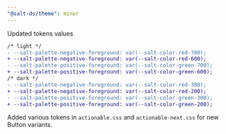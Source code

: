 ```yaml
---
"@salt-ds/theme": minor
---
```


Updated tokens values

```diff
/* light */
- --salt-palette-negative-foreground: var(--salt-color-red-700);
+ --salt-palette-negative-foreground: var(--salt-color-red-600);
- --salt-palette-positive-foreground: var(--salt-color-green-700);
+ --salt-palette-positive-foreground: var(--salt-color-green-600);
/* dark */
- --salt-palette-negative-foreground: var(--salt-color-red-300);
+ --salt-palette-negative-foreground: var(--salt-color-red-200);
- --salt-palette-positive-foreground: var(--salt-color-green-300);
+ --salt-palette-positive-foreground: var(--salt-color-green-200);
```

Added various tokens in `actionable.css` and `actionable-next.css` for new Button variants.
